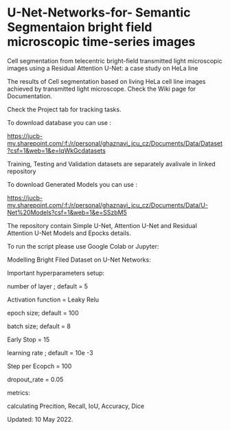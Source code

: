# U-Net-Networks-for- Semantic Segmentaion bright field microscopic time-series images
Cell segmentation from telecentric bright-field transmitted light microscopic images using a Residual Attention U-Net:
a case study on HeLa line

The results of Cell segmentation based on living HeLa cell line images achieved by transmitted light microscope.
Check the Wiki page for Documentation.

Check the Project tab for tracking tasks.

To download database you can use :

https://jucb-my.sharepoint.com/:f:/r/personal/ghaznavi_jcu_cz/Documents/Data/Dataset?csf=1&web=1&e=IqWkGcdatasets 

Training, Testing and Validation datasets are separately avalivale in linked repository

To download Generated Models you can use :

https://jucb-my.sharepoint.com/:f:/r/personal/ghaznavi_jcu_cz/Documents/Data/U-Net%20Models?csf=1&web=1&e=SSzbM5

The repository contain Simple U-Net, Attention U-Net and Residual Attention U-Net Models and Epocks details.

To run the script please use Google Colab or Jupyter:


Modelling Bright Filed Dataset on U-Net Networks:

Important hyperparameters setup:


 number of layer ; default = 5
 
 Activation function = Leaky Relu

 epoch size; default = 100

 batch size; default = 8

 Early Stop = 15

 learning rate ; default = 10e -3
 
 Step per Ecopch = 100

 dropout_rate = 0.05


metrics:

calculating Precition, Recall, IoU, Accuracy, Dice 


Updated: 10 May 2022.

